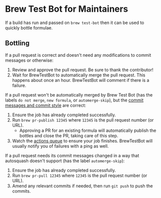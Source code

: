 # Brew Test Bot for Maintainers

If a build has run and passed on `brew test-bot` then it can be used to quickly bottle formulae.

## Bottling

If a pull request is correct and doesn't need any modifications to commit messages or otherwise:

1. Review and approve the pull request. Be sure to thank the contributor!
2. Wait for BrewTestBot to automatically merge the pull request. This happens about once an hour. BrewTestBot will comment if there is a failure.

If a pull request won't be automatically merged by Brew Test Bot (has the labels `do not merge`, `new formula`, or `automerge-skip`), but the [commit messages and commit style](Formula-Cookbook.md#commit) are correct:

1. Ensure the job has already completed successfully.
2. Run `brew pr-publish 12345` where `12345` is the pull request number (or URL).
    - Approving a PR for an existing formula will automatically publish the bottles and close the PR, taking care of this step.
3. Watch the [actions queue](https://github.com/Homebrew/homebrew-core/actions) to ensure your job finishes. BrewTestBot will usually notify you of failures with a ping as well.

If a pull request needs its commit messages changed in a way that autosquash doesn't support (has the label `automerge-skip`):

1. Ensure the job has already completed successfully.
2. Run `brew pr-pull 12345` where `12345` is the pull request number (or URL).
3. Amend any relevant commits if needed, then run `git push` to push the commits.
